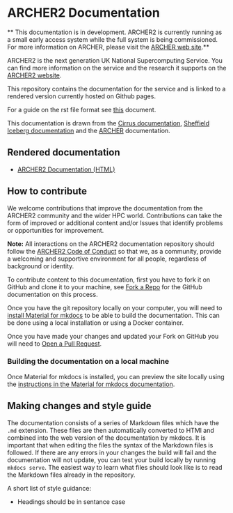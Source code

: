 # ARCHER2 Documentation

\*\* This documentation is in development. ARCHER2 is currently running as a small early access system while the full system is being commissioned. For more information on ARCHER,
please visit the [ARCHER web site](http://www.archer.ac.uk).\*\*

ARCHER2 is the next generation UK National Supercomputing Service. You
can find more information on the service and the research it supports on
the [ARCHER2 website](https://www.archer2.ac.uk).

This repository contains the documentation for the service and is linked
to a rendered version currently hosted on Github pages.

For a guide on the rst file format see
[this](http://thomas-cokelaer.info/tutorials/sphinx/rest_syntax.html)
document.

This documentation is drawn from the [Cirrus
documentation](https://github.com/EPCCed/cirrus-docs), [Sheffield
Iceberg documentation](https://github.com/rcgsheffield/sheffield_hpc)
and the [ARCHER](http://www.archer.ac.uk) documentation.

## Rendered documentation

  - [ARCHER2 Documentation (HTML)](https://docs.archer2.ac.uk)

## How to contribute

We welcome contributions that improve the documentation from the ARCHER2
community and the wider HPC world. Contributions can take the form of
improved or additional content and/or Issues that identify problems or
opportunities for improvement.

**Note:** All interactions on the ARCHER2 documentation repository
should follow the [ARCHER2 Code of
Conduct](https://www.archer2.ac.uk/training/code-of-conduct/) so that
we, as a community, provide a welcoming and supportive environment for
all people, regardless of background or identity.

To contribute content to this documentation, first you have to fork it
on GitHub and clone it to your machine, see [Fork a
Repo](https://help.github.com/articles/fork-a-repo/) for the GitHub
documentation on this process.

Once you have the git repository locally on your computer, you will need
to [install Material for mkdocs](https://squidfunk.github.io/mkdocs-material/getting-started/) to be able to build the documentation. This can be done using a local installation
or using a Docker container.

Once you have made your changes and updated your Fork on GitHub you will
need to [Open a Pull
Request](https://help.github.com/articles/using-pull-requests/).

### Building the documentation on a local machine

Once Material for mkdocs is installed, you can preview the site locally using the
[instructions in the Material for mkdocs documentation](https://squidfunk.github.io/mkdocs-material/creating-your-site/#previewing-as-you-write).


## Making changes and style guide

The documentation consists of a series of Markdown files which have the `.md`
extension. These files are then automatically converted to HTMl and
combined into the web version of the documentation by mkdocs. It is
important that when editing the files the syntax of the Markdown files is
followed. If there are any errors in your changes the build will fail
and the documentation will not update, you can test your build locally
by running `mkdocs serve`. The easiest way to learn what files should look
like is to read the Markdown files already in the repository.

A short list of style guidance:

  - Headings should be in sentance case
